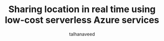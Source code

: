 ---
title: Sharing location in real time using low-cost serverless Azure services
titleSuffix: Azure Example Scenarios
description: SignalR configured in server-less mode to work with Azure Function triggered by Service Bus. All of it using .NET Core. This scenario is best used for real time messaging applications where users require a low-cost but robust messaging service.
author: talhanaveed
ms.date: 12/09/2019
ms.topic: example-scenario
ms.service: architecture-center
ms.subservice: example-scenarios
ms.custom:
  - fcp
  - GBBAirliftFY20Q3
---